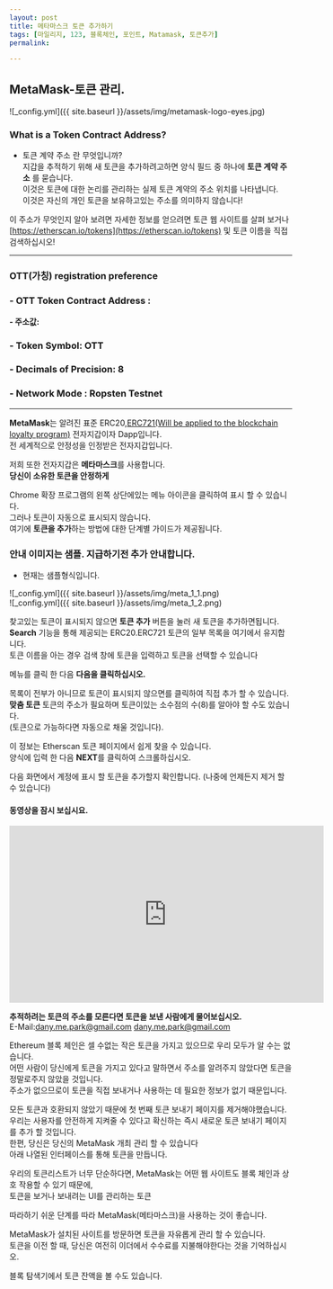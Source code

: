 ```yaml
---
layout: post
title: 메타마스크 토큰 추가하기
tags: [마일리지, 123, 블록체인, 포인트, Matamask, 토큰추가] 
permalink:

---
```





## MetaMask-토큰 관리.

![_config.yml]({{ site.baseurl }}/assets/img/metamask-logo-eyes.jpg)

### What is a Token Contract Address?
- 토큰 계약 주소 란 무엇입니까?  
지갑을 추적하기 위해 새 토큰을 추가하려고하면 양식 필드 중 하나에 **토큰 계약 주소** 를 묻습니다.  
이것은 토큰에 대한 논리를 관리하는 실제 토큰 계약의 주소 위치를 나타냅니다.  
이것은 자신의 개인 토큰을 보유하고있는 주소를 의미하지 않습니다!  

이 주소가 무엇인지 알아 보려면 자세한 정보를 얻으려면 토큰 웹 사이트를 살펴 보거나  
[https://etherscan.io/tokens](https://etherscan.io/tokens) 및 토큰 이름을 직접 검색하십시오!

---
### OTT(가칭) registration preference  

### - OTT Token Contract Address : 
 **- 주소값:**
### - Token Symbol: OTT  
### - Decimals of Precision: 8 
### - Network Mode : Ropsten Testnet  
---

**MetaMask**는 알려진 표준 ERC20,[ERC721(Will be applied to the blockchain loyalty program)](https://github.com/wooriapt/wooriapt.github.io/blob/master/_posts/2018-07-02-Loyalty%20Programsv.md "ERC721(Will be applied to the blockchain loyalty program)") 전자지갑이자 Dapp입니다.   
전 세계적으로 안정성을 인정받은 전자지갑입니다. 


저희 또한 전자지갑은 **메타마스크**를 사용합니다.  
**당신이 소유한 토큰을 안정하게**   

Chrome 확장 프로그램의 왼쪽 상단에있는 메뉴 아이콘을 클릭하여 표시 할 수 있습니다.  
그러나 토큰이 자동으로 표시되지 않습니다.   
여기에 **토큰을 추가**하는 방법에 대한 단계별 가이드가 제공됩니다.  

### 안내 이미지는 샘플. 지급하기전 추가 안내합니다.  
 - 현재는 샘플형식입니다.  
 
![_config.yml]({{ site.baseurl }}/assets/img/meta_1_1.png)   
![_config.yml]({{ site.baseurl }}/assets/img/meta_1_2.png)
 
  
찾고있는 토큰이 표시되지 않으면 **토큰 추가** 버튼을 눌러 새 토큰을 추가하면됩니다.  
**Search** 기능을 통해 제공되는 ERC20.ERC721 토큰의 일부 목록을 여기에서 유지합니다.  
토큰 이름을 아는 경우 검색 창에 토큰을 입력하고 토큰을 선택할 수 있습니다  

메뉴를 클릭 한 다음 **다음을 클릭하십시오.**  
<!--
![_config.yml]({{ site.baseurl }}/images/Screen Shot 2018-05-31 at 5.55.56 PM.png) (width="70" height="70")   
![_config.yml]({{ site.baseurl }}/images/Screen Shot 2018-05-31 at 5.56.03 PM.png) (width="70" height="70") 
-->

 

목록이 전부가 아니므로 토큰이 표시되지 않으면를 클릭하여 직접 추가 할 수 있습니다.  
**맞춤 토큰** 토큰의 주소가 필요하며 토큰이있는 소수점의 수(8)를 알아야 할 수도 있습니다.    
(토큰으로 가능하다면 자동으로 채울 것입니다).  

이 정보는 Etherscan 토큰 페이지에서 쉽게 찾을 수 있습니다.  
양식에 입력 한 다음 **NEXT**를 클릭하여 스크롤하십시오.  

다음 화면에서 계정에 표시 할 토큰을 추가할지 확인합니다.
(나중에 언제든지 제거 할 수 있습니다)

#### 동영상을 잠시 보십시요.  

<iframe width="560" height="315" src="https://www.youtube.com/embed/6Gf_kRE4MJU" frameborder="0" allow="autoplay; encrypted-media" allowfullscreen></iframe>  
 



 

**추적하려는 토큰의 주소를 모른다면 토큰을 보낸 사람에게 물어보십시오.**  
E-Mail:<dany.me.park@gmail.com> dany.me.park@gmail.com  

Ethereum 블록 체인은 셀 수없는 작은 토큰을 가지고 있으므로 우리 모두가 알 수는 없습니다.  
어떤 사람이 당신에게 토큰을 가지고 있다고 말하면서 주소를 알려주지 않았다면 토큰을 정말로주지 않았을 것입니다.  
주소가 없으므로이 토큰을 직접 보내거나 사용하는 데 필요한 정보가 없기 때문입니다.  

모든 토큰과 호환되지 않았기 때문에 첫 번째 토큰 보내기 페이지를 제거해야했습니다.  
우리는 사용자를 안전하게 지켜줄 수 있다고 확신하는 즉시 새로운 토큰 보내기 페이지를 추가 할 것입니다.  
한편, 당신은 당신의 MetaMask 개최 관리 할 수 있습니다  
아래 나열된 인터페이스를 통해 토큰을 만듭니다.   


우리의 토큰리스트가 너무 단순하다면, MetaMask는 어떤 웹 사이트도 블록 체인과 상호 작용할 수 있기 때문에,  
토큰을 보거나 보내려는 UI를 관리하는 토큰  

따라하기 쉬운 단계를 따라 MetaMask(메타마스크)을 사용하는 것이 좋습니다.  

MetaMask가 설치된 사이트를 방문하면 토큰을 자유롭게 관리 할 수 있습니다.  
토큰을 이전 할 때, 당신은 여전히 이더에서 수수료를 지불해야한다는 것을 기억하십시오.  

블록 탐색기에서 토큰 잔액을 볼 수도 있습니다.  


